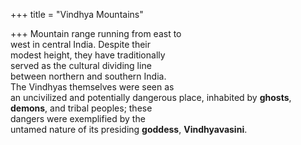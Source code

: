 +++
title = "Vindhya Mountains"

+++
Mountain range running from east to  
west in central India. Despite their  
modest height, they have traditionally  
served as the cultural dividing line  
between northern and southern India.  
The Vindhyas themselves were seen as  
an uncivilized and potentially dangerous place, inhabited by **ghosts**,  
**demons**, and tribal peoples; these  
dangers were exemplified by the  
untamed nature of its presiding **goddess**, **Vindhyavasini**.
